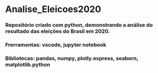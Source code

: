 # Analise_Eleicoes2020
### Repositório criado com python, demonstrando a análise do resultado das eleições do Brasil em 2020.
### Frerramentas: vscode, jupyter notebook
### Bibliotecas: pandas, numpy, plotly.express, seaborn, matplotlib.python
